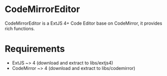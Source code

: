 CodeMirrorEditor
================

CodeMirrorEditor is a ExtJS 4+ Code Editor base on CodeMirror, it provides rich functions.

Requirements
============

* ExtJS ~> 4 (download and extract to libs/extjs4)
* CodeMirror ~> 4 (download and extract to libs/codemirror)

